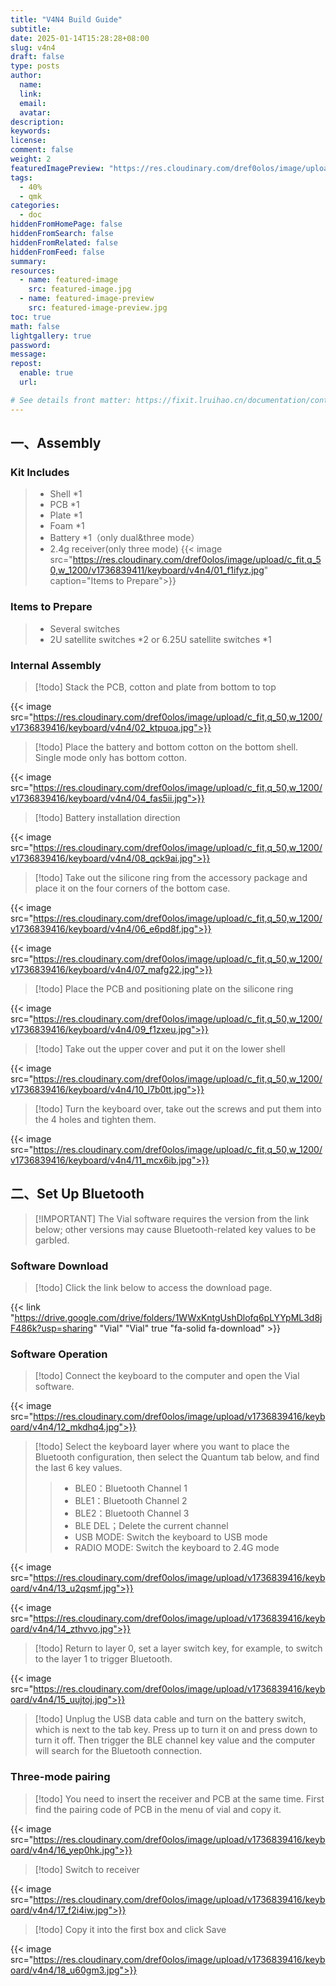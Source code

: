 ```yaml
---
title: "V4N4 Build Guide"
subtitle: 
date: 2025-01-14T15:28:28+08:00
slug: v4n4
draft: false
type: posts
author:
  name:
  link:
  email:
  avatar:
description:
keywords:
license:
comment: false
weight: 2
featuredImagePreview: "https://res.cloudinary.com/dref0olos/image/upload/q_50/v1736840381/keyboard/v4n4/20250114153858_13_nd4can.jpg"
tags:
  - 40%
  - qmk
categories:
  - doc
hiddenFromHomePage: false
hiddenFromSearch: false
hiddenFromRelated: false
hiddenFromFeed: false
summary:
resources:
  - name: featured-image
    src: featured-image.jpg
  - name: featured-image-preview
    src: featured-image-preview.jpg
toc: true
math: false
lightgallery: true
password:
message:
repost:
  enable: true
  url:

# See details front matter: https://fixit.lruihao.cn/documentation/content-management/introduction/#front-matter
---
```


<!--more-->
## 一、Assembly
### Kit Includes

>- Shell *1
>- PCB *1
>- Plate *1
>- Foam *1
>- Battery *1（only dual&three mode）
>- 2.4g receiver(only three mode)
{{< image src="https://res.cloudinary.com/dref0olos/image/upload/c_fit,q_50,w_1200/v1736839411/keyboard/v4n4/01_f1ifyz.jpg" caption="Items to Prepare">}}

### Items to Prepare

> - Several switches
> - 2U satellite switches *2 or 6.25U satellite switches *1

### Internal Assembly

> [!todo] Stack the PCB, cotton and plate from bottom to top

{{< image src="https://res.cloudinary.com/dref0olos/image/upload/c_fit,q_50,w_1200/v1736839416/keyboard/v4n4/02_ktpuoa.jpg">}}

> [!todo] Place the battery and bottom cotton on the bottom shell. Single mode only has bottom cotton.

{{< image src="https://res.cloudinary.com/dref0olos/image/upload/c_fit,q_50,w_1200/v1736839416/keyboard/v4n4/04_fas5ii.jpg">}}

> [!todo] Battery installation direction

{{< image src="https://res.cloudinary.com/dref0olos/image/upload/c_fit,q_50,w_1200/v1736839416/keyboard/v4n4/08_qck9ai.jpg">}}

> [!todo] Take out the silicone ring from the accessory package and place it on the four corners of the bottom case.

{{< image src="https://res.cloudinary.com/dref0olos/image/upload/c_fit,q_50,w_1200/v1736839416/keyboard/v4n4/06_e6pd8f.jpg">}}

{{< image src="https://res.cloudinary.com/dref0olos/image/upload/c_fit,q_50,w_1200/v1736839416/keyboard/v4n4/07_mafg22.jpg">}}


> [!todo] Place the PCB and positioning plate on the silicone ring

{{< image src="https://res.cloudinary.com/dref0olos/image/upload/c_fit,q_50,w_1200/v1736839416/keyboard/v4n4/09_f1zxeu.jpg">}}


> [!todo] Take out the upper cover and put it on the lower shell

{{< image src="https://res.cloudinary.com/dref0olos/image/upload/c_fit,q_50,w_1200/v1736839416/keyboard/v4n4/10_l7b0tt.jpg">}}

> [!todo] Turn the keyboard over, take out the screws and put them into the 4 holes and tighten them.

{{< image src="https://res.cloudinary.com/dref0olos/image/upload/c_fit,q_50,w_1200/v1736839416/keyboard/v4n4/11_mcx6ib.jpg">}}

## 二、Set Up Bluetooth

> [!IMPORTANT] The Vial software requires the version from the link below; other versions may cause Bluetooth-related key values to be garbled.
### Software Download
> [!todo] Click the link below to access the download page.

{{< link "https://drive.google.com/drive/folders/1WWxKntgUshDlofq6pLYYpML3d8jF486k?usp=sharing" "Vial" "Vial" true "fa-solid fa-download" >}}

### Software Operation
> [!todo] Connect the keyboard to the computer and open the Vial software.

{{< image src="https://res.cloudinary.com/dref0olos/image/upload/v1736839416/keyboard/v4n4/12_mkdhq4.jpg">}}

> [!todo] Select the keyboard layer where you want to place the Bluetooth configuration, then select the Quantum tab below, and find the last 6 key values.
>> - BLE0：Bluetooth Channel 1
>> - BLE1：Bluetooth Channel 2
>> - BLE2：Bluetooth Channel 3
>> - BLE DEL；Delete the current channel
>> - USB MODE: Switch the keyboard to USB mode
>> - RADIO MODE: Switch the keyboard to 2.4G mode

{{< image src="https://res.cloudinary.com/dref0olos/image/upload/v1736839416/keyboard/v4n4/13_u2qsmf.jpg">}}

{{< image src="https://res.cloudinary.com/dref0olos/image/upload/v1736839416/keyboard/v4n4/14_zthvvo.jpg">}}

> [!todo] Return to layer 0, set a layer switch key, for example, to switch to the layer 1 to trigger Bluetooth.

{{< image src="https://res.cloudinary.com/dref0olos/image/upload/v1736839416/keyboard/v4n4/15_uujtoj.jpg">}}


> [!todo] Unplug the USB data cable and turn on the battery switch, which is next to the tab key. Press up to turn it on and press down to turn it off. Then trigger the BLE channel key value and the computer will search for the Bluetooth connection.

### Three-mode pairing
> [!todo] You need to insert the receiver and PCB at the same time. First find the pairing code of PCB in the menu of vial and copy it.

{{< image src="https://res.cloudinary.com/dref0olos/image/upload/v1736839416/keyboard/v4n4/16_yep0hk.jpg">}}

> [!todo] Switch to receiver

{{< image src="https://res.cloudinary.com/dref0olos/image/upload/v1736839416/keyboard/v4n4/17_f2i4iw.jpg">}}

> [!todo] Copy it into the first box and click Save

{{< image src="https://res.cloudinary.com/dref0olos/image/upload/v1736839416/keyboard/v4n4/18_u60gm3.jpg">}}

